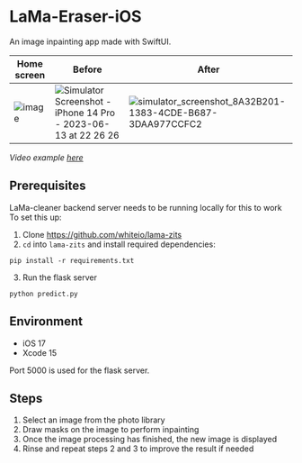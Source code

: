 # LaMa-Eraser-iOS
An image inpainting app made with SwiftUI.


| Home screen | Before | After |
|--------|------|-------|
| ![image](https://github.com/whiteio/LaMa-Eraser-iOS/assets/84482442/a58fa94c-b04c-450b-9946-a077881d2443) | ![Simulator Screenshot - iPhone 14 Pro - 2023-06-13 at 22 26 26](https://github.com/whiteio/LaMa-Eraser-iOS/assets/84482442/10e61c3f-4900-4619-b97a-8847e62ccd23) | ![simulator_screenshot_8A32B201-1383-4CDE-B687-3DAA977CCFC2](https://github.com/whiteio/LaMa-Eraser-iOS/assets/84482442/c7e259a2-2438-48b2-8df8-a6e3439596c3) |




*Video example [here](https://github.com/whiteio/LaMa-Eraser-iOS/blob/main/examples/lama-example.mov)*

## Prerequisites 

LaMa-cleaner backend server needs to be running locally for this to work To set this up:
1. Clone https://github.com/whiteio/lama-zits
2. `cd` into `lama-zits` and install required dependencies:
```
pip install -r requirements.txt
```
3. Run the flask server
```
python predict.py
```
## Environment
- iOS 17
- Xcode 15

Port 5000 is used for the flask server.

## Steps
1. Select an image from the photo library
2. Draw masks on the image to perform inpainting
3. Once the image processing has finished, the new image is displayed
4. Rinse and repeat steps 2 and 3 to improve the result if needed
